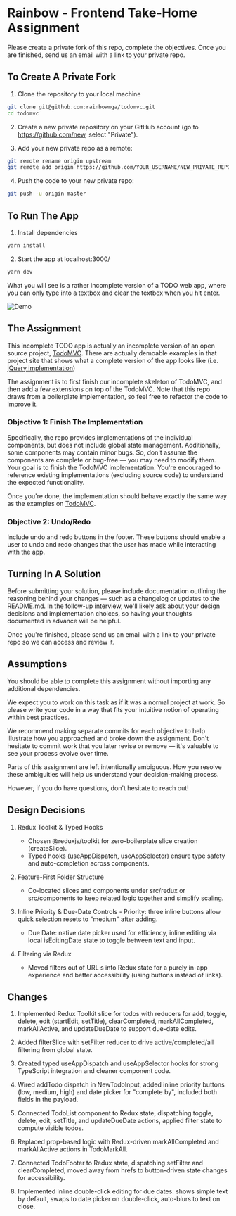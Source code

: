 # Rainbow - Frontend Take-Home Assignment

Please create a private fork of this repo, complete the objectives.
Once you are finished, send us an email with a link to your private repo.

## To Create A Private Fork

1. Clone the repository to your local machine

```bash
git clone git@github.com:rainbowmga/todomvc.git
cd todomvc
```

2. Create a new private repository on your GitHub account (go to https://github.com/new,
   select "Private").

3. Add your new private repo as a remote:

```bash
git remote rename origin upstream
git remote add origin https://github.com/YOUR_USERNAME/NEW_PRIVATE_REPO.git
```

4. Push the code to your new private repo:

```bash
git push -u origin master
```

## To Run The App

1. Install dependencies

```bash
yarn install
```

2. Start the app at localhost:3000/

```bash
yarn dev
```

What you will see is a rather incomplete version of a TODO web app, where
you can only type into a textbox and clear the textbox when you hit enter.

![Demo](https://github.com/rainbowmga/todomvc/blob/master/assets/starter_demo.gif)

## The Assignment

This incomplete TODO app is actually an incomplete version of an open source
project, [TodoMVC](https://todomvc.com/). There are actually demoable examples
in that project site that shows what a complete version of the app looks like (i.e.
[jQuery implementation](https://todomvc.com/examples/jquery/dist/#/all))

The assignment is to first finish our incomplete skeleton of TodoMVC, and then
add a few extensions on top of the TodoMVC. Note that this repo draws from a
boilerplate implementation, so feel free to refactor the code to improve it.

### Objective 1: Finish The Implementation

Specifically, the repo provides implementations of the individual components, but
does not include global state management. Additionally, some components may contain
minor bugs. So, don't assume the components are complete or bug-free — you may need
to modify them. Your goal is to finish the TodoMVC implementation. You're encouraged
to reference existing implementations (excluding source code) to understand the
expected functionality.

Once you're done, the implementation should behave exactly the same way as the examples
on [TodoMVC](https://todomvc.com/).

### Objective 2: Undo/Redo

Include undo and redo buttons in the footer. These buttons should enable a user to
undo and redo changes that the user has made while interacting with the app.

## Turning In A Solution

Before submitting your solution, please include documentation outlining the reasoning behind
your changes — such as a changelog or updates to the README.md. In the follow-up interview,
we'll likely ask about your design decisions and implementation choices, so having your
thoughts documented in advance will be helpful.

Once you're finished, please send us an email with a link to your private repo so we can
access and review it.

## Assumptions

You should be able to complete this assignment without importing any additional dependencies.

We expect you to work on this task as if it was a normal project at work. So please write
your code in a way that fits your intuitive notion of operating within best practices.

We recommend making separate commits for each objective to help illustrate how you approached
and broke down the assignment. Don't hesitate to commit work that you later revise or remove
— it's valuable to see your process evolve over time.

Parts of this assignment are left intentionally ambiguous. How you resolve these
ambiguities will help us understand your decision-making process.

However, if you do have questions, don't hesitate to reach out!

## Design Decisions

1. Redux Toolkit & Typed Hooks

   - Chosen @reduxjs/toolkit for zero-boilerplate slice creation (createSlice).
   - Typed hooks (useAppDispatch, useAppSelector) ensure type safety and auto-completion across components.

2. Feature-First Folder Structure

   - Co-located slices and components under src/redux or src/components to keep related logic together and simplify scaling.

3. Inline Priority & Due-Date Controls - Priority: three inline buttons allow quick selection resets to "medium" after adding.

   - Due Date: native date picker used for efficiency, inline editing via local isEditingDate state to toggle between text and input.

4. Filtering via Redux
   - Moved filters out of URL <Link>s into Redux state for a purely in-app experience and better accessibility (using buttons instead of links).

## Changes

1. Implemented Redux Toolkit slice for todos with reducers for add, toggle, delete, edit (startEdit, setTitle), clearCompleted, markAllCompleted, markAllActive, and updateDueDate to support due-date edits.

2. Added filterSlice with setFilter reducer to drive active/completed/all filtering from global state.

3. Created typed useAppDispatch and useAppSelector hooks for strong TypeScript integration and cleaner component code.

4. Wired addTodo dispatch in NewTodoInput, added inline priority buttons (low, medium, high) and date picker for "complete by", included both fields in the payload.

5. Connected TodoList component to Redux state, dispatching toggle, delete, edit, setTitle, and updateDueDate actions, applied filter state to compute visible todos.

6. Replaced prop-based logic with Redux-driven markAllCompleted and markAllActive actions in TodoMarkAll.

7. Connected TodoFooter to Redux state, dispatching setFilter and clearCompleted, moved away from <Link> hrefs to button-driven state changes for accessibility.

8. Implemented inline double-click editing for due dates: shows simple text by default, swaps to date picker on double-click, auto-blurs to text on close.

